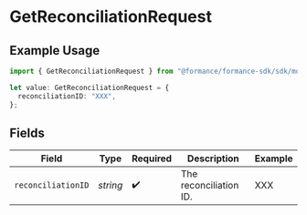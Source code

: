 # GetReconciliationRequest

## Example Usage

```typescript
import { GetReconciliationRequest } from "@formance/formance-sdk/sdk/models/operations";

let value: GetReconciliationRequest = {
  reconciliationID: "XXX",
};
```

## Fields

| Field                  | Type                   | Required               | Description            | Example                |
| ---------------------- | ---------------------- | ---------------------- | ---------------------- | ---------------------- |
| `reconciliationID`     | *string*               | :heavy_check_mark:     | The reconciliation ID. | XXX                    |
